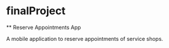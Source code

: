 # finalProject

** Reserve Appointments App

A mobile application to reserve appointments of service shops.
